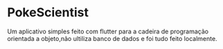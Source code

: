 # PokeScientist
Um aplicativo simples feito com flutter para a cadeira de programação orientada a objeto,não ultiliza banco de dados e foi tudo feito localmente.

